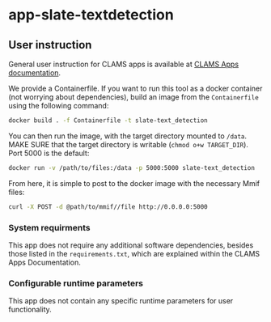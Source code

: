 
# app-slate-textdetection

## User instruction

General user instruction for CLAMS apps is available at [CLAMS Apps documentation](https://apps.clams.ai/clamsapp/).

We provide a Containerfile. If you want to run this tool as a docker container (not worrying about dependencies), build an image from the `Containerfile` using the following command:

```bash
docker build . -f Containerfile -t slate-text_detection
```

You can then run the image, with the target directory mounted to `/data`. MAKE SURE that the target directory is writable (`chmod o+w TARGET_DIR`). Port 5000 is the default:

```bash
docker run -v /path/to/files:/data -p 5000:5000 slate-text_detection
```

From here, it is simple to post to the docker image with the necessary Mmif files:

```bash
curl -X POST -d @path/to/mmif//file http://0.0.0.0:5000
```

### System requirments

This app does not require any additional software dependencies, besides those listed in the `requirements.txt`, which are explained within the CLAMS Apps Documentation.

### Configurable runtime parameters

This app does not contain any specific runtime parameters for user functionality.
